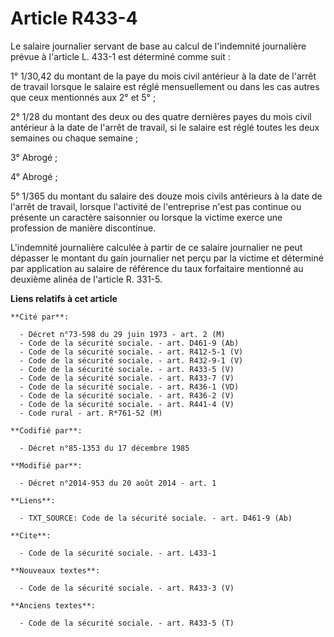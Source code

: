 # Article R433-4

Le salaire journalier servant de base au calcul de l'indemnité journalière prévue à l'article L. 433-1 est déterminé comme
suit : 

1° 1/30,42 du montant de la paye du mois civil antérieur à la date de l'arrêt de travail lorsque le salaire est réglé
mensuellement ou dans les cas autres que ceux mentionnés aux 2° et 5° ; 

2° 1/28 du montant des deux ou des quatre dernières payes du mois civil antérieur à la date de l'arrêt de travail, si le
salaire est réglé toutes les deux semaines ou chaque semaine ; 

3° Abrogé ; 

4° Abrogé ; 

5° 1/365 du montant du salaire des douze mois civils antérieurs à la date de l'arrêt de travail, lorsque l'activité de
l'entreprise n'est pas continue ou présente un caractère saisonnier ou lorsque la victime exerce une profession de manière
discontinue.

L'indemnité journalière calculée à partir de ce salaire journalier ne peut dépasser le montant du gain journalier net perçu
par la victime et déterminé par application au salaire de référence du taux forfaitaire mentionné au deuxième alinéa de
l'article R. 331-5.

**Liens relatifs à cet article**

	**Cité par**:

	  - Décret n°73-598 du 29 juin 1973 - art. 2 (M)
	  - Code de la sécurité sociale. - art. D461-9 (Ab)
	  - Code de la sécurité sociale. - art. R412-5-1 (V)
	  - Code de la sécurité sociale. - art. R432-9-1 (V)
	  - Code de la sécurité sociale. - art. R433-5 (V)
	  - Code de la sécurité sociale. - art. R433-7 (V)
	  - Code de la sécurité sociale. - art. R436-1 (VD)
	  - Code de la sécurité sociale. - art. R436-2 (V)
	  - Code de la sécurité sociale. - art. R441-4 (V)
	  - Code rural - art. R*761-52 (M)

	**Codifié par**:

	  - Décret n°85-1353 du 17 décembre 1985

	**Modifié par**:

	  - Décret n°2014-953 du 20 août 2014 - art. 1

	**Liens**:

	  - TXT_SOURCE: Code de la sécurité sociale. - art. D461-9 (Ab)

	**Cite**:

	  - Code de la sécurité sociale. - art. L433-1

	**Nouveaux textes**:

	  - Code de la sécurité sociale. - art. R433-3 (V)

	**Anciens textes**:

	  - Code de la sécurité sociale. - art. R433-5 (T)

